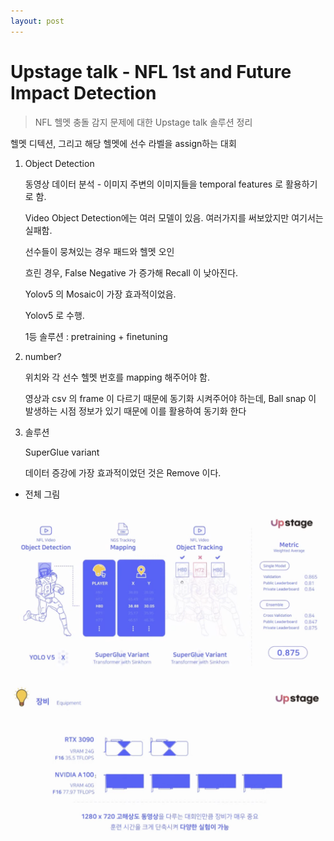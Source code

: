 ```yaml
---
layout: post
---
```


# Upstage talk - NFL 1st and Future Impact Detection

> NFL 헬멧 충돌 감지 문제에 대한 Upstage talk 솔루션 정리



헬멧 디텍션, 그리고 해당 헬멧에 선수 라벨을 assign하는 대회



1. Object Detection

   동영상 데이터 분석 - 이미지 주변의 이미지들을 temporal features 로 활용하기로 함. 

   Video Object Detection에는 여러 모델이 있음. 여러가지를 써보았지만 여기서는 실패함.

   선수들이 뭉쳐있는 경우 패드와 헬멧 오인

   흐린 경우, False Negative 가 증가해 Recall 이 낮아진다.

   Yolov5 의 Mosaic이 가장 효과적이었음.

   Yolov5 로 수행. 

   1등 솔루션 : pretraining + finetuning

   

   

2. number?

   위치와 각 선수 헬멧 번호를 mapping 해주어야 함.

   영상과 csv 의 frame 이 다르기 때문에 동기화 시켜주어야 하는데, Ball snap 이 발생하는 시점 정보가 있기 때문에 이를 활용하여 동기화 한다

   

   

   

   

   

3. 솔루션 

   SuperGlue variant

   데이터 증강에 가장 효과적이었던 것은 Remove 이다. 

   

- 전체 그림

![img](/study/images/helmet1.png)![img](/study/images/helmet2.png)

